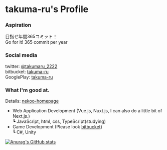 # takuma-ru's Profile

### Aspiration
目指せ年間365コミット！<br>
Go for it! 365 commit per year

### Social media
twitter: [@takumaru_2222](https://twitter.com/takumaru_2222)<br>
bitbucket: [takuma-ru](https://bitbucket.org/takuma-ru/)<br>
GooglePlay: [takuma-ru](https://play.google.com/store/apps/dev?id=7473198602481823619)

### What I'm good at.
Details: [nekoo-homepage](https://nekoo-homepage.vercel.app/)<br>
- Web Application Development (Vue.js, Nuxt.js, I can also do a little bit of Next.js.)<br>
  ┗ JavaScript, html, css, TypeScript(studying)<br>
- Game Development (Please look [bitbucket](https://bitbucket.org/takuma-ru/))<br>
  ┗ C#, Unity<br>

[![Anurag's GitHub stats](https://github-readme-stats.vercel.app/api?username=takuma-ru&count_private=true&show_icons=true)](https://github.com/anuraghazra/github-readme-stats)
